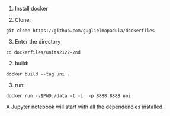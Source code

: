1. Install docker

2. Clone:

```
git clone https://github.com/guglielmopadula/dockerfiles

```
3. Enter the directory

```
cd dockerfiles/units2122-2nd
```

2. build:
```
docker build --tag uni .    
```

3. run:
```
docker run -v$PWD:/data -t -i  -p 8888:8888 uni
```
A Jupyter notebook will start with all the dependencies installed.
